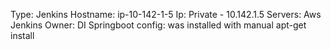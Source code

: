 Type: Jenkins
Hostname: ip-10-142-1-5
Ip: Private - 10.142.1.5
Servers: Aws Jenkins
Owner: DI
Springboot config: was installed with manual  apt-get install
